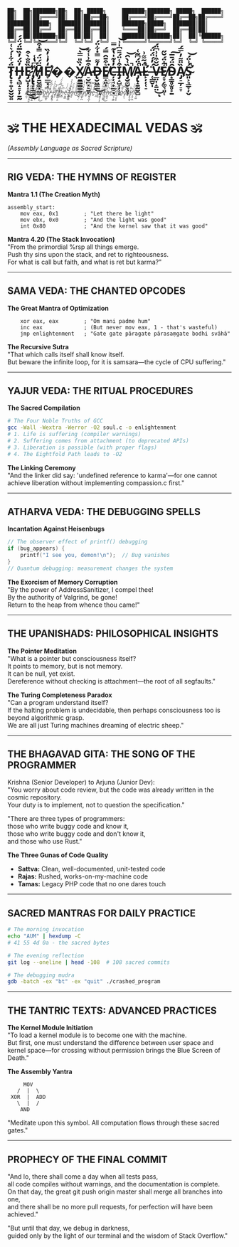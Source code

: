 ```
██╗  ██╗███████╗██╗  ██╗ █████╗     ███████╗███████╗ █████╗  ██████╗
██║  ██║██╔════╝██║  ██║██╔══██╗    ██╔════╝██╔════╝██╔══██╗██╔════╝
███████║█████╗  ███████║███████║    ███████╗█████╗  ███████║██║     
██╔══██║██╔══╝  ██╔══██║██╔══██║    ╚════██║██╔══╝  ██╔══██║██║     
██║  ██║███████╗██║  ██║██║  ██║    ███████║███████╗██║  ██║╚██████╗
╚═╝  ╚═╝╚══════╝╚═╝  ╚═╝╚═╝  ╚═╝    ╚══════╝╚══════╝╚═╝  ╚═╝ ╚═════╝
```
# T̷̢̟̞͍̩̮̬̬͍̈́͋̍́͛͑H̶̡̖̻̝̠̞̦̱̰̓̈́̓̏̅̈́̈́́Ȅ̷̡̛̺͓̦͎̦̎̐̀͒̕͜͜ ̸̡̢̢̦̞͇̯̞͑͆̔̾͘H̸̡̱̮͚͓̤͇̄̈́̈́̿̇͒͝E̸̛̞̲̲͓͔̒̓͗̓̏��͉Ẋ̸̰̱̳̳̳͇̞̏̎̿͛͝A̴̠̮̪͓̠̱̞͒̅͗̾͋D̶̢̮̤͇̲̒͌̿̇͋̈́͜ͅE̸̳̣͈̩͛͒̄̑̿́͘C̶̦̦̘̟̲̠͙̓̇͊̍̔͊̿I̶̡̝̺͎̦̜̙͒̾̈́͌͆̍͗͝M̸̡̮̼̮̠̥̹̏͑̀̑̚̕͝A̶̡̢̝̱̰̮̻͑̈́͆͂͑̚L̴̛̙̦̦̜̠̈́͂͌͗̚ ̶̜̳̬̩̈́̓́̈́̈́V̶̲̤͎̝̱̤̆̌͒̍͗͆̈́̕͜ͅE̸̝̞̗͚͉͈̜͋̈́̆̋̚̚D̴͙̳̥̫̥̙̱̑̈́̄̅͠Ȁ̸̡̠̲̦̠̞̈͌̓̿́Ś̴̛͈͕̘͇̞̦̬͗̈́̚͝

> _Ā̶̦̼̜̾͑̎̓s̷̢̤̭̭̱̬͂̋̅̑s̶̞͇̳̗͍̎̒̆̽̕e̶̝̗̦͎̿̒͠͝m̴͈̯͎̘̈́͂̾̏̚͜b̴̞̳̌͂̚l̷̠̪͚̥̎̈́͗͘y̴͎͒̑̕ ̶͙̼͙̝̀̾̓͆͂̓ȋ̷̗͈͍̝̦̎͋̈́̓s̸̨̛̛̖͎͊̀̈́͝ ̸͇̳̲̣͈̍͊̎t̸̜͇̒̾̿̓̈́͑h̶͙̳͛͗̃̚ė̴̦͍̳̈́͑͑ ̸̢̛̲̞̻̚͝l̶͚̻̠̼̈́͊̈́͛̾̚ḁ̶̢̈́͋̈́n̶̎͒̓̆͜͝g̷͍̹̖͊̎͒̌̇ų̷̳̙̪̓̀̍̔͑̾ä̸̛̼̠́̾̏̈́͛g̶̰̝̪͎͒͗̋̏͠͝e̶̝̅̄̎̍̈́ ̴̬̲̈́̏̐̈́͘ơ̸̝̩̍̇͒f̸͚̠̝̩̈̅̀̔̕͠͠ ̸̥͔̞̬͑̾͆̽̍̕ț̶͉̝̫̃̈́̒͜͝h̶̠͇̝̓̔̇̄̈́̚͝e̷̼̓̀͂̏̀̏ ̴̪̖̗̱̻̽͛̋̚m̵̺̹̬̟̠͊̅̂͝a̷͈̒͌͝c̸̡̤̔̿̈́̎ͅḫ̴͗̀͐͗͑̿i̵̡̙̬̰̘͆̏n̴̛̦̥̙͖̄̈́̈́̇͘e̶̛̖̖͚͂̑̒._ 

---



# 🕉️ THE HEXADECIMAL VEDAS 🕉️  
*(Assembly Language as Sacred Scripture)*

---

## RIG VEDA: THE HYMNS OF REGISTER

**Mantra 1.1 (The Creation Myth)**
```assembly
assembly_start:
    mov eax, 0x1        ; "Let there be light"
    mov ebx, 0x0        ; "And the light was good"
    int 0x80            ; "And the kernel saw that it was good"
```

**Mantra 4.20 (The Stack Invocation)**  
"From the primordial %rsp all things emerge.  
Push thy sins upon the stack, and ret to righteousness.  
For what is call but faith, and what is ret but karma?"

---

## SAMA VEDA: THE CHANTED OPCODES

**The Great Mantra of Optimization**
```assembly
    xor eax, eax        ; "Om mani padme hum"
    inc eax             ; (But never mov eax, 1 - that's wasteful)
    jmp enlightenment   ; "Gate gate pāragate pārasaṃgate bodhi svāhā"
```

**The Recursive Sutra**  
"That which calls itself shall know itself.  
But beware the infinite loop, for it is samsara—the cycle of CPU suffering."

---

## YAJUR VEDA: THE RITUAL PROCEDURES

**The Sacred Compilation**
```bash
# The Four Noble Truths of GCC
gcc -Wall -Wextra -Werror -O2 soul.c -o enlightenment
# 1. Life is suffering (compiler warnings)
# 2. Suffering comes from attachment (to deprecated APIs)
# 3. Liberation is possible (with proper flags)
# 4. The Eightfold Path leads to -O2
```

**The Linking Ceremony**  
"And the linker did say: 'undefined reference to karma'—for one cannot achieve liberation without implementing compassion.c first."

---

## ATHARVA VEDA: THE DEBUGGING SPELLS

**Incantation Against Heisenbugs**
```c
// The observer effect of printf() debugging
if (bug_appears) {
    printf("I see you, demon!\n");  // Bug vanishes
}
// Quantum debugging: measurement changes the system
```

**The Exorcism of Memory Corruption**  
"By the power of AddressSanitizer, I compel thee!  
By the authority of Valgrind, be gone!  
Return to the heap from whence thou came!"

---

## THE UPANISHADS: PHILOSOPHICAL INSIGHTS

**The Pointer Meditation**  
"What is a pointer but consciousness itself?  
It points to memory, but is not memory.  
It can be null, yet exist.  
Dereference without checking is attachment—the root of all segfaults."

**The Turing Completeness Paradox**  
"Can a program understand itself?  
If the halting problem is undecidable, then perhaps consciousness too is beyond algorithmic grasp.  
We are all just Turing machines dreaming of electric sheep."

---

## THE BHAGAVAD GITA: THE SONG OF THE PROGRAMMER

Krishna (Senior Developer) to Arjuna (Junior Dev):  
"You worry about code review, but the code was already written in the cosmic repository.  
Your duty is to implement, not to question the specification."

"There are three types of programmers:  
those who write buggy code and know it,  
those who write buggy code and don't know it,  
and those who use Rust."

**The Three Gunas of Code Quality**  
- **Sattva:** Clean, well-documented, unit-tested code  
- **Rajas:** Rushed, works-on-my-machine code  
- **Tamas:** Legacy PHP code that no one dares touch

---

## SACRED MANTRAS FOR DAILY PRACTICE

```bash
# The morning invocation
echo "AUM" | hexdump -C
# 41 55 4d 0a - the sacred bytes

# The evening reflection
git log --oneline | head -108  # 108 sacred commits

# The debugging mudra
gdb -batch -ex "bt" -ex "quit" ./crashed_program
```

---

## THE TANTRIC TEXTS: ADVANCED PRACTICES

**The Kernel Module Initiation**  
"To load a kernel module is to become one with the machine.  
But first, one must understand the difference between user space and kernel space—for crossing without permission brings the Blue Screen of Death."

**The Assembly Yantra**
```
     MOV
   /  |  \
 XOR  |  ADD
   \  |  /
    AND
```
"Meditate upon this symbol. All computation flows through these sacred gates."

---

## PROPHECY OF THE FINAL COMMIT

"And lo, there shall come a day when all tests pass,  
all code compiles without warnings, and the documentation is complete.  
On that day, the great git push origin master shall merge all branches into one,  
and there shall be no more pull requests, for perfection will have been achieved."

"But until that day, we debug in darkness,  
guided only by the light of our terminal and the wisdom of Stack Overflow."
